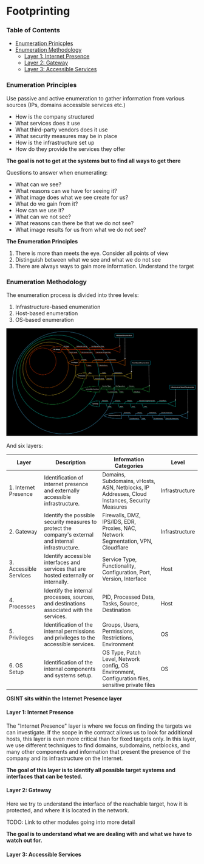 # Footprinting

### Table of Contents
- [Enumeration Prinicples](#enumeration-principles)
- [Enumeration Methodology](#enumeration-methodology)
    - [Layer 1: Internet Presence](#layer-1-internet-presence)
    - [Layer 2: Gateway](#layer-2-gateway)
    - [Layer 3: Accessible Services](#layer-3-accessible-services)


### Enumeration Principles

Use passive and active enumeration to gather information from various sources (IPs, domains 
accessible services etc.)

- How is the company structured
- What services does it use
- What third-party vendors does it use
- What security measures may be in place
- How is the infrastructure set up
- How do they provide the services they offer

**The goal is not to get at the systems but to find all ways to get there**

Questions to answer when enumerating:

- What can we see?
- What reasons can we have for seeing it?
- What image does what we see create for us?
- What do we gain from it?
- How can we use it?
- What can we not see?
- What reasons can there be that we do not see?
- What image results for us from what we do not see?

**The Enumeration Principles**

1. There is more than meets the eye. Consider all points of view
2. Distinguish between what we see and what we do not see
3. There are always ways to gain more information. Understand the target

### Enumeration Methodology

The enumeration process is divided into three levels:

1. Infrastructure-based enumeration
2. Host-based enumeration
3. OS-based enumeration

![Enumeration Methodology](./img/enum-method.png)

And six layers:

| Layer | Description | Information Categories | Level |
|-------|-------------|------------------------|-------|
|1. Internet Presence | Identification of internet presence and externally accessible infrastructure. | Domains, Subdomains, vHosts, ASN, Netblocks, IP Addresses, Cloud Instances, Security Measures | Infrastructure |
|2. Gateway | Identify the possible security measures to protect the company's external and internal infrastructure. | Firewalls, DMZ, IPS/IDS, EDR, Proxies, NAC, Network Segmentation, VPN, Cloudflare | Infrastructure |
|3. Accessible Services | Identify accessible interfaces and services that are hosted externally or internally. | Service Type, Functionality, Configuration, Port, Version, Interface | Host |
|4. Processes | Identify the internal processes, sources, and destinations associated with the services. | PID, Processed Data, Tasks, Source, Destination | Host |
|5. Privileges | Identification of the internal permissions and privileges to the accessible services. | Groups, Users, Permissions, Restrictions, Environment | OS |
|6. OS Setup | Identification of the internal components and systems setup. | OS Type, Patch Level, Network config, OS Environment, Configuration files, sensitive private files | OS |

**OSINT sits within the Internet Presence layer**

#### Layer 1: Internet Presence

The "Internet Presence" layer is where we focus on finding the targets we can investigate. If the 
scope in the contract allows us to look for additional hosts, this layer is even more critical than 
for fixed targets only. In this layer, we use different techniques to find domains, subdomains, 
netblocks, and many other components and information that present the presence of the company and 
its infrastructure on the Internet.

**The goal of this layer is to identify all possible target systems and interfaces that can be tested.**

#### Layer 2: Gateway

Here we try to understand the interface of the reachable target, how it is protected, and where it 
is located in the network.

TODO: Link to other modules going into more detail

**The goal is to understand what we are dealing with and what we have to watch out for.**

#### Layer 3: Accessible Services
